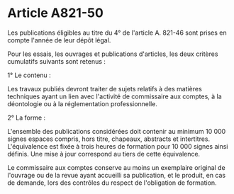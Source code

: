 # Article A821-50

Les publications éligibles au titre du 4° de l'article A. 821-46 sont prises en compte l'année de leur dépôt légal.

Pour les essais, les ouvrages et publications d'articles, les deux critères cumulatifs suivants sont retenus :

1° Le contenu :

Les travaux publiés devront traiter de sujets relatifs à des matières techniques ayant un lien avec l'activité de commissaire aux comptes, à la déontologie ou à la réglementation professionnelle.

2° La forme :

L'ensemble des publications considérées doit contenir au minimum 10 000 signes espaces compris, hors titre, chapeaux, abstracts et intertitres. L'équivalence est fixée à trois heures de formation pour 10 000 signes ainsi définis. Une mise à jour correspond au tiers de cette équivalence.

Le commissaire aux comptes conserve au moins un exemplaire original de l'ouvrage ou de la revue ayant accueilli sa publication, et le produit, en cas de demande, lors des contrôles du respect de l'obligation de formation.
